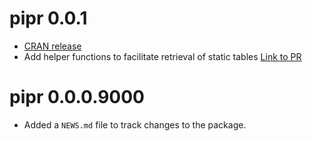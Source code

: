 # pipr 0.0.1

* [CRAN release](https://github.com/worldbank/pipr/issues/18)
* Add helper functions to facilitate retrieval of static tables [Link to PR](https://github.com/worldbank/pipr/pull/27)

# pipr 0.0.0.9000

* Added a `NEWS.md` file to track changes to the package.
